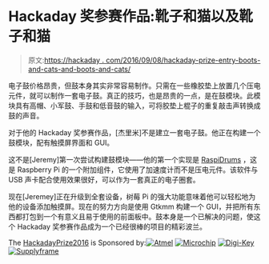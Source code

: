 # Hackaday 奖参赛作品:靴子和猫以及靴子和猫

> 原文:[https://hackaday . com/2016/09/08/hackaday-prize-entry-boots-and-cats-and-boots-and-cats/](https://hackaday.com/2016/09/08/hackaday-prize-entry-boots-and-cats-and-boots-and-cats/)

电子鼓价格昂贵，但鼓本身其实非常容易制作。只需在一些橡胶垫上放置几个压电元件，就可以制作一套电子鼓。真正的技巧，也是昂贵的一点，是在鼓模块。此模块具有高帽、小军鼓、手鼓和低音鼓的输入，可将胶垫上棍子的重复敲击声转换成鼓的声音。

对于他的 Hackaday 奖参赛作品，[杰里米]不是建立一套电子鼓。他正在构建一个鼓模块，配有触摸屏界面和 GUI。

这不是[Jeremy]第一次尝试构建鼓模块——他的第一个实现是 [RaspiDrums](https://hackaday.io/project/7499-raspidrums) ，这是 Raspberry Pi 的一个附加组件，它使用了加速度计而不是压电元件。该软件与 USB 声卡配合使用效果很好，可以作为一套真正的电子圈套。

现在[Jeremey]正在升级到全套设备，树莓 Pi 的强大功能意味着他可以轻松地为他的设备添加触摸屏。现在的努力方向是使用 Gtkmm 构建一个 GUI，并把所有东西都打包到一个有意义且易于使用的前面板中。鼓本身是一个已解决的问题，使这个 Hackaday 奖参赛作品成为一个已经很棒的项目的精彩波兰。

The [HackadayPrize2016](https://hackaday.io/prize) is Sponsored by:[![Atmel](../Images/2e52aec37df7a9bb2e83735e78e154fe.png)](https://hackaday.io/atmel) [![Microchip](../Images/058307fc153f1ab19d84443be4f08cfb.png)](https://hackaday.io/microchip) [![Digi-Key](../Images/451cc9c9dd3307f9cc00715f8e9632e5.png)](https://www.digikey.com/) [![Supplyframe](../Images/acce516476edc2011f11f70c89a4a2f6.png)](https://supplyframe.com/)